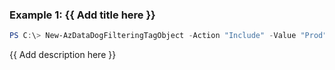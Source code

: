 ### Example 1: {{ Add title here }}
```powershell
PS C:\> New-AzDataDogFilteringTagObject -Action "Include" -Value "Prod" -Name "Environment"

```

{{ Add description here }}

